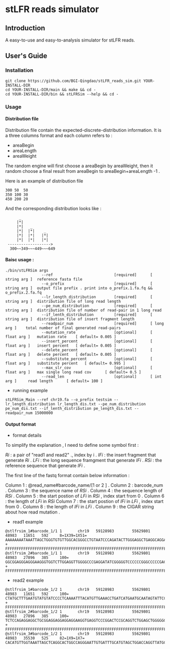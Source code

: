 # stLFR reads simulator

## Introduction

A easy-to-use and easy-to-analysis simulator for stLFR reads.

## User's Guide

### Installation

```
git clone https://github.com/BGI-Qingdao/stLFR_reads_sim.git YOUR-INSTALL-DIR
cd YOUR-INSTALL-DIR/main && make && cd -
cd YOUR-INSTALL-DIR/bin && stLFRSim --help && cd -
```

### Usage

#### Distribution file 

Distribution file contain the expected-discrete-distribution information.
It is a three columns format and each column refers to :

* areaBegin
* areaLength
* areaWeight

The random engine will first choose a areaBegin by areaWeight, then it random choose a final result from areaBegin to areaBegin+areaLength -1 .


Here is an example of distribution file

```
300 50  50
350 100 30
450 200 20
```
And the corresponding distribution looks like :

```
      _
     |*|
     |*|   _
     |*|  |*|    _
     |*|  |*|   |*|
     |*|  |*|   |*|
 ------------------->
  300~~349~~~449~~~649
```

#### Baisc usage :

```
./bin/stLFRSim args 
                --ref                           [required]      [ string arg ]  reference fasta file
                --o_prefix                      [required]      [ string arg ]  output file prefix . print into o_prefix.1.fa.fq && o_prefix.2.fa.fq
                --lr_length_distribution        [required]      [ string arg ]  distribution file of long read length
                --pe_num_distribution           [required]      [ string arg ]  distribution file of number of read-pair in 1 long read
                --if_lenth_distribution         [required]      [ string arg ]  distribution file of insert fragment length
                --readpair_num                  [required]      [ long arg ]    total number of final generated read-pairs
                --mutation_rate                 [optional]      [ float arg ]   mutation rate    [ default= 0.005 ]
                --insert_percent                [optional]      [ float arg ]   insert percent   [ default= 0.005 ]
                --delete_percent                [optional]      [ float arg ]   delete percent   [ default= 0.005 ]
                --substitute_percent            [optional]      [ float arg ]   substitute percent   [ default= 0.995 ]
                --max_slr_cov                   [optional]      [ float arg ]   max single long read cov      [ default= 0.5 ]
                --read_len                      [optional]      [ int arg ]     read length      [ default= 100 ]
```

- running example

```
stLFRSim_Main --ref chr19.fa --o_prefix testsim --lr_length_distribution lr_length_dis.txt --pe_num_distribution pe_num_dis.txt --if_lenth_distribution pe_length_dis.txt --readpair_num 15000000 
```

#### Output format

- format details

To simplify the explanation , I need to define some symbol first :

*Ri* : a pair of "read1 and read2" ., index by i .
*IFi* : the insert fragment that generate *Ri* .
*LFi* : the long sequence framgment that generate *IFi* .
*RSi* : the reference sequence that generate *IFi* .

The first line of the fastq format contain below information :

Column 1 : @read_name#barcode_name/[1 or 2 ] .
Column 2 : barcode_num .
Column 3 : the sequence name of *RSi* .
Column 4 : the sequence length of *RSi* .
Column 5 : the start postion of *LFi* in *RSi* , index start from 0 .
Column 6 : the length of *LFi* in *RSi* 
Column 7 : the start postion of *IFi* in *LFi* , index start from 0 .
Column 8 : the length of *IFi* in *LFi*  .
Column 9 : the CIGAR string about how read mutation .

- read1 example 

```
@stlfrsim_1#barcode_1/1 1       chr19   59128983        55629801        48983   11651   592     8=1X39=1X51=
AAAAAAAATAAATTAGCTGGGTGTGTTGGCACGGGCCTGTAATCCCAGATACTTGGGAGGCTGAGGCAGGAGAATCGCTTGAACCAGGGAGTGGGAGCTT
+
FFFFFFFFFFFFFFFFFFFFFFFFFFFFFFFFFFFFFFFFFFFFFFFFFFFFFFFFFFFFFFFFFFFFFFFFFFFFFFFFFFFFFFFFFFFFFFFFFFFF
@stlfrsim_2#barcode_1/1 1       chr19   59128983        55629801        48983   27896   385     100=
GGCGGAGGGAGGGAAGGGTGGTCTTGGAGGTTGGGGCCCGAGGATATCGGGGGTCCCCCCGGGCCCCCGACATCGGTCTCGGGAAGCGAAGCAGCCGCGG
+
FFFFFFFFFFFFFFFFFFFFFFFFFFFFFFFFFFFFFFFFFFFFFFFFFFFFFFFFFFFFFFFFFFFFFFFFFFFFFFFFFFFFFFFFFFFFFFFFFFFF

```

- read2 example

```
@stlfrsim_1#barcode_1/2 1       chr19   59128983        55629801        48983   11651   592     100=
CTATGCTTTGAATGTATGTATCCCCTCAAAATTTACATGTTGAAACCTGATCATGAATGCAATAGTATTCCACGGGACTTTAGGAGGTGACTAGGTCATG
+
FFFFFFFFFFFFFFFFFFFFFFFFFFFFFFFFFFFFFFFFFFFFFFFFFFFFFFFFFFFFFFFFFFFFFFFFFFFFFFFFFFFFFFFFFFFFFFFFFFFF
@stlfrsim_2#barcode_1/2 1       chr19   59128983        55629801        48983   27896   385     100=
TCTCCAGAGGAGGCTGCGGAGGAGGAGGAGGAAGGTGAGGTCCCGGACTCCGCAGGTCTGGAGCTGGGGGGTGGGGGGGCGGGGACGCTGGGCCCGGGAG
+
FFFFFFFFFFFFFFFFFFFFFFFFFFFFFFFFFFFFFFFFFFFFFFFFFFFFFFFFFFFFFFFFFFFFFFFFFFFFFFFFFFFFFFFFFFFFFFFFFFFF
@stlfrsim_3#barcode_1/2 1       chr19   59128983        55629801        48983   35530   525     82=1X9=1X7=
CACATGTTGGTAAATTAGCTCAGGCACTGGCCAGGGAATTGTGATTTGCATGTAGCTGGACCAGGTTATGCCAGTGGTTTTGCGAGGTGAGGTTGGAGCA

```

